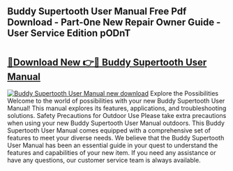 ## Buddy Supertooth User Manual Free Pdf Download - Part-0ne New Repair Owner Guide - User Service Edition pODnT

# <h2><a href="http://cf22580.oget.top/?id=Buddy+Supertooth+User+Manual">🔗Download New 👉🔴 Buddy Supertooth User Manual</a></h2>

[![Buddy Supertooth User Manual new download](https://i.imgur.com/5g1atiW.png)](http://cf22580.oget.top/?id=Buddy+Supertooth+User+Manual)
Explore the Possibilities Welcome to the world of possibilities with your new Buddy Supertooth User Manual! This manual explores its features, applications, and troubleshooting solutions. Safety Precautions for Outdoor Use Please take extra precautions when using your new Buddy Supertooth User Manual outdoors. This Buddy Supertooth User Manual comes equipped with a comprehensive set of features to meet your diverse needs. We believe that the Buddy Supertooth User Manual has been an essential guide in your quest to understand the features and capabilities of your new item. If you need any assistance or have any questions, our customer service team is always available.
